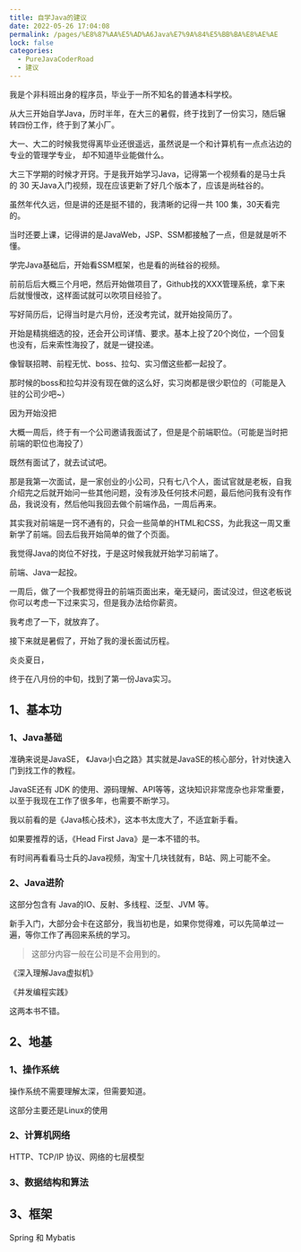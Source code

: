 ```yaml
---
title: 自学Java的建议
date: 2022-05-26 17:04:08
permalink: /pages/%E8%87%AA%E5%AD%A6Java%E7%9A%84%E5%BB%BA%E8%AE%AE
lock: false
categories: 
  - PureJavaCoderRoad
  - 建议
---
```

我是个非科班出身的程序员，毕业于一所不知名的普通本科学校。

从大三开始自学Java，历时半年，在大三的暑假，终于找到了一份实习，随后辗转四份工作，终于到了某小厂。



大一、大二的时候我觉得离毕业还很遥远，虽然说是一个和计算机有一点点沾边的专业的管理学专业， 却不知道毕业能做什么。

大三下学期的时候才开窍。于是我开始学习Java，记得第一个视频看的是马士兵的 30 天Java入门视频，现在应该更新了好几个版本了，应该是尚硅谷的。

虽然年代久远，但是讲的还是挺不错的，我清晰的记得一共 100 集，30天看完的。

当时还要上课，记得讲的是JavaWeb，JSP、SSM都接触了一点，但是就是听不懂。

学完Java基础后，开始看SSM框架，也是看的尚硅谷的视频。

前前后后大概三个月吧，然后开始做项目了，Github找的XXX管理系统，拿下来后就慢慢改，这样面试就可以吹项目经验了。

写好简历后，记得当时是六月份，还没考完试，就开始投简历了。

开始是精挑细选的投，还会开公司详情、要求。基本上投了20个岗位，一个回复也没有，后来索性海投了，就是一键投递。

像智联招聘、前程无忧、boss、拉勾、实习僧这些都一起投了。

那时候的boss和拉勾并没有现在做的这么好，实习岗都是很少职位的（可能是入驻的公司少吧~）

因为开始没把

大概一周后，终于有一个公司邀请我面试了，但是是个前端职位。（可能是当时把前端的职位也海投了）

既然有面试了，就去试试吧。

那是我第一次面试，是一家创业的小公司，只有七八个人，面试官就是老板，自我介绍完之后就开始问一些其他问题，没有涉及任何技术问题，最后他问我有没有作品，我说没有，然后他叫我回去做个前端作品，一周后再来。



其实我对前端是一窍不通有的，只会一些简单的HTML和CSS，为此我这一周又重新学了前端。回去后我开始简单的做了个页面。

我觉得Java的岗位不好找，于是这时候我就开始学习前端了。

前端、Java一起投。

一周后，做了一个我都觉得丑的前端页面出来，毫无疑问，面试没过，但这老板说你可以考虑一下过来实习，但是我办法给你薪资。

我考虑了一下，就放弃了。

接下来就是暑假了，开始了我的漫长面试历程。

炎炎夏日，

终于在八月份的中旬，找到了第一份Java实习。



## 1、基本功

### 1、Java基础

准确来说是JavaSE， 《Java小白之路》其实就是JavaSE的核心部分，针对快速入门到找工作的教程。

JavaSE还有 JDK 的使用、源码理解、API等等，这块知识非常庞杂也非常重要， 以至于我现在工作了很多年，也需要不断学习。

我以前看的是《Java核心技术》，这本书太庞大了，不适宜新手看。

如果要推荐的话，《Head First Java》是一本不错的书。

有时间再看看马士兵的Java视频，淘宝十几块钱就有，B站、网上可能不全。

### 2、Java进阶

这部分包含有 Java的IO、反射、多线程、泛型、JVM 等。

新手入门，大部分会卡在这部分，我当初也是，如果你觉得难，可以先简单过一遍，等你工作了再回来系统的学习。

> 这部分内容一般在公司是不会用到的。

《深入理解Java虚拟机》

《并发编程实践》

这两本书不错。

## 2、地基

### 1、操作系统

操作系统不需要理解太深，但需要知道。

这部分主要还是Linux的使用

### 2、计算机网络

 HTTP、TCP/IP 协议、网络的七层模型

### 3、数据结构和算法



## 3、框架

Spring 和 Mybatis